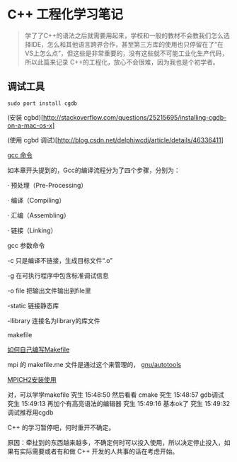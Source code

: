 # C++ 工程化学习笔记

> 学了了C++的语法之后就需要用起来，学校和一般的教材不会教我们怎么选择IDE，怎么和其他语言跨界合作，甚至第三方库的使用也只停留在了“在VS上怎么点”，但这些是非常重要的，没有这些就不可能工业化生产代码，所以此篇来记录 C++的工程化，放心不会很难，因为我也是个初学者。

## 调试工具

	sudo port install cgdb

(安装 cgbd)[http://stackoverflow.com/questions/25215695/installing-cgdb-on-a-mac-os-x]

(使用 cgbd 调试)[http://blog.csdn.net/delphiwcdj/article/details/46336411]

[gcc 命令](http://www.cnblogs.com/azraelly/archive/2012/07/07/2580839.html)

如本章开头提到的，Gcc的编译流程分为了四个步骤，分别为：

· 预处理（Pre-Processing）

· 编译（Compiling）

· 汇编（Assembling）

· 链接（Linking）

gcc 参数命令

-c   只是编译不链接，生成目标文件“.o”

-g   在可执行程序中包含标准调试信息

-o file     把输出文件输出到file里

-static     链接静态库

-llibrary   连接名为library的库文件

makefile 

[如何自己编写Makefile](http://www.cnblogs.com/luchen927/archive/2012/02/05/2339002.html)

mpi 的 makefile.me 文件是通过这个来管理的，
[ gnu/autotools](http://blog.csdn.net/scucj/article/details/6079052)

[MPICH2安装使用](http://www.cnblogs.com/lyq105/archive/2010/06/01/1749515.html)

对，可以学学makefile
究生  15:48:50
然后看看 cmake
究生  15:48:57
gdb调试
究生  15:49:13
再加个有高亮语法的编辑器
究生  15:49:16
基本ok了
究生  15:49:32
调试推荐用cgdb

C++ 的学习暂停吧，何时重开不确定。

原因：牵扯到的东西越来越多，不确定何时可以投入使用，所以决定停止投入，如果有实际需要或者有和做 C++ 开发的人共事的话在考虑开始。